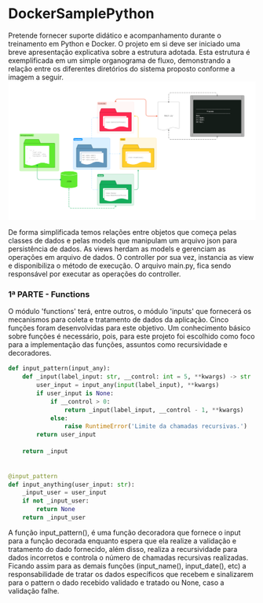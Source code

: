 # DockerSamplePython
Pretende fornecer suporte didático e acompanhamento durante o treinamento em Python e Docker. O projeto em si deve ser
iniciado uma breve apresentação explicativa sobre a estrutura adotada. Esta estrutura é exemplificada em um simple
organograma de fluxo, demonstrando a relação entre os diferentes diretórios do sistema proposto conforme a imagem a 
seguir.
![docker_python_organograma.png](files%2Fimages%2Fdocker_python_organograma.png)

De forma simplificada temos relações entre objetos que começa pelas classes de dados e pelas models que manipulam
um arquivo json para persistência de dados. As views herdam as models e gerenciam as operações em arquivo de dados.
O controller por sua vez, instancia as view e disponibiliza o método de execução. O arquivo main.py, fica sendo 
responsável por executar as operações do controller.

### 1ª PARTE - Functions

O módulo 'functions' terá, entre outros, o módulo 'inputs' que fornecerá os mecanismos para coleta e tratamento de 
dados da aplicação. Cinco funções foram desenvolvidas para este objetivo. Um conhecimento básico sobre funções é 
necessário, pois, para este projeto foi escolhido como foco para a implementação das funções, assuntos como 
recursividade e decoradores.

```python
def input_pattern(input_any):
    def _input(label_input: str, __control: int = 5, **kwargs) -> str | float:
        user_input = input_any(input(label_input), **kwargs)
        if user_input is None:
            if __control > 0:
                return _input(label_input, __control - 1, **kwargs)
            else:
                raise RuntimeError('Limite da chamadas recursivas.')
        return user_input

    return _input


@input_pattern
def input_anything(user_input: str):
    _input_user = user_input
    if not _input_user:
        return None
    return _input_user
```


A função input_pattern(), é uma função decoradora que fornece o input para a função decorada enquanto espera que ela 
realize a validação e tratamento do dado fornecido, além disso, realiza a recursividade para dados incorretos e controla
o número de chamadas recursivas realizadas. Ficando assim para as demais funções (input_name(), input_date(), etc)
a responsabilidade de tratar os dados específicos que recebem e sinalizarem para o pattern o dado recebido validado e 
tratado ou None, caso a validação falhe.